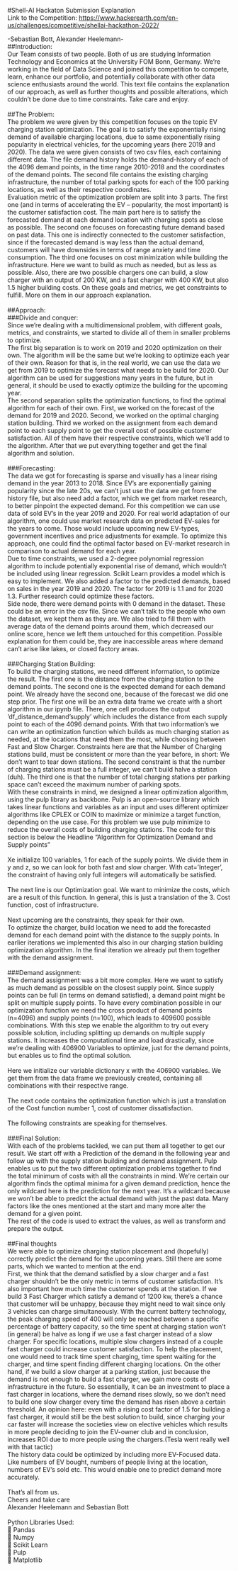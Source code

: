 
#Shell-AI Hackaton Submission Explanation<br/>
Link to the Competition: https://www.hackerearth.com/en-us/challenges/competitive/shellai-hackathon-2022/

-Sebastian Bott, Alexander Heelemann-<br/>
##Introduction:<br/>
Our Team consists of two people. Both of us are studying Information Technology and Economics at the University FOM Bonn, Germany. We’re working in the field of Data Science and joined this competition to compete, learn, enhance our portfolio, and potentially collaborate with other data science enthusiasts around the world. This text file contains the explanation of our approach, as well as further thoughts and possible alterations, which couldn’t be done due to time constraints. Take care and enjoy.<br/>
<br/>
##The Problem:<br/>
The problem we were given by this competition focuses on the topic EV charging station optimization. The goal is to satisfy the exponentially rising demand of available charging locations, due to same exponentially rising popularity in electrical vehicles, for the upcoming years (here 2019 and 2020). The data we were given consists of two csv files, each containing different data. The file demand history holds the demand-history of each of the 4096 demand points, in the time range 2010-2018 and the coordinates of the demand points. The second file contains the existing charging infrastructure, the number of total parking spots for each of the 100 parking locations, as well as their respective coordinates.<br/>
Evaluation metric of the optimization problem are split into 3 parts. The first one (and in terms of accelerating the EV – popularity, the most important) is the customer satisfaction cost. The main part here is to satisfy the forecasted demand at each demand location with  charging spots as close as possible. The second one focuses on forecasting future demand based on past data. This one is indirectly connected to the customer satisfaction, since if the forecasted demand is way less than the actual demand, customers will have downsides in terms of range anxiety and time consumption. The third one focuses on cost minimization while building the infrastructure. Here we want to build as much as needed, but as less as possible. Also, there are two possible chargers one can build, a slow charger with an output of 200 KW, and a fast charger with 400 KW, but also 1.5 higher building costs. On these goals and metrics, we get constraints to fulfill. More on them in our approach explanation. <br/>
<br/>
##Approach:<br/>
###Divide and conquer:<br/>
Since we’re dealing with a multidimensional problem, with different goals, metrics, and constraints, we started to divide all of them in smaller problems to optimize. <br/>
The first big separation is to work on 2019 and 2020 optimization on their own. The algorithm will be the same but we’re looking to optimize each year of their own. Reason for that is, in the real world, we can use the data we get from 2019 to optimize the forecast what needs to be build for 2020. Our algorithm can be used for suggestions many years in the future, but in general, it should be used to exactly optimize the building for the upcoming year.<br/>
The second separation splits the optimization functions, to find the optimal algorithm for each of their own. First, we worked on the forecast of the demand for 2019 and 2020. Second, we worked on the optimal charging station building. Third we worked on the assignment from each demand point to each supply point to get the overall cost of possible customer satisfaction. All of them have their respective constraints, which we’ll add to the algorithm. After that we put everything together and get the final algorithm and solution.<br/>
<br/>
###Forecasting:<br/>
The data we got for forecasting is sparse and visually has a linear rising demand in the year 2013 to 2018. Since EV’s are exponentially gaining popularity since the late 20s, we can’t just use the data we get from the history file, but also need add a factor, which we get from market research, to better pinpoint the expected demand. For this competition we can use data of sold EV’s in the year 2019 and 2020. For real world adaptation of our algorithm, one could use market research data on predicted EV-sales for the years to come. Those would include upcoming new EV-types, government incentives and price adjustments for example. To optimize this approach, one could find the optimal factor based on EV-market research in comparison to actual demand for each year.<br/>
Due to time constraints, we used a 2-degree polynomial regression algorithm to include potentially exponential rise of demand, which wouldn’t be included using linear regression. Scikit Learn provides a model which is easy to implement. We also added a factor to the predicted demands, based on sales in the year 2019 and 2020. The factor for 2019 is 1.1 and for 2020 1.3. Further research could optimize these factors.<br/>
Side node, there were demand points with 0 demand in the dataset. These could be an error in the csv file. Since we can’t talk to the people who own the dataset, we kept them as they are. We also tried to fill them with average data of the demand points around them, which decreased our online score, hence we left them untouched for this competition. Possible explanation for them could be, they are inaccessible areas where demand can’t arise like lakes, or closed factory areas.<br/>
<br/>
###Charging Station Building:<br/>
To build the charging stations, we need different information, to optimize the result. The first one is the distance from the charging station to the demand points. The second one is the expected demand for each demand point. We already have the second one, because of the forecast we did one step prior. The first one will be an extra data frame we create with a short algorithm in our ipynb file. There, one cell produces the output ‘df_distance_demand’supply’ which includes the distance from each supply point to each of the 4096 demand points. With that two information’s we can write an optimization function which builds as much charging station as needed, at the locations that need them the most, while choosing between Fast and Slow Charger. Constraints here are that the Number of Charging stations build, must be consistent or more than the year before, in short: We don’t want to tear down stations. The second constraint is that the number of charging stations must be a full integer, we can’t build halve a station (duh). The third one is that the number of total charging stations per parking space can’t exceed the maximum number of parking spots.<br/>
With these constraints in mind, we designed a linear optimization algorithm, using the pulp library as backbone. Pulp is an open-source library which takes linear functions and variables as an input and  uses different optimizer algorithms like CPLEX or COIN to maximize or minimize a target function, depending on the use case. For this problem we use pulp minimize to reduce the overall costs of building charging stations. The code for this section is below the Headline “Algorithm for Optimization Demand and Supply points”<br/>
<br/>
Xe initialize 100 variables, 1 for each of the supply points. We divide them in y and z, so we can look for both fast and slow charger. With cat=’Integer’, the constraint of having only full integers will automatically be satisfied.<br/>
<br/>
The next line is our Optimization goal. We want to minimize the costs, which are a result of this function. In general, this is just a translation of the 3. Cost function, cost of infrastructure.<br/>
<br/>
Next upcoming are the constraints, they speak for their own. <br/>
To optimize the charger, build location we need to add the forecasted demand for each demand point with the distance to the supply points. In earlier iterations we implemented this also in our charging station building optimization algorithm. In the final iteration we already put them together with the demand assignment.<br/>
<br/>
###Demand assignment:<br/>
The demand assignment was a bit more complex. Here we want to satisfy as much demand as possible on the closest supply point. Since supply points can be full (in terms on demand satisfied), a demand point might be split on multiple supply points. To have every combination possible in our optimization function we need the cross product of demand points (n=4096) and supply points (n=100), which leads to 409600 possible combinations. With this step we enable the algorithm to try out every possible solution, including splitting up demands on multiple supply stations. It increases the computational time and load drastically, since we’re dealing with 406900 Variables to optimize, just for the demand points, but enables us to find the optimal solution.<br/> 
<br/>
Here we initialize our variable dictionary x with the 406900 variables. We get them from the data frame we previously created, containing all combinations with their respective range. <br/>
<br/>
The next code contains the optimization function which is just a translation of the Cost function number 1, cost of customer dissatisfaction.<br/>
<br/>
The following constraints are speaking for themselves. <br/>
<br/>
###Final Solution:<br/>
With each of the problems tackled, we can put them all together to get our result. We start off with a Prediction of the demand in the following year and follow up with the supply station building and demand assignment. Pulp enables us to put the two different optimization problems together to find the total minimum of costs with all the constraints in mind. We’re certain our algorithm finds the optimal minima for a given demand prediction, hence the only wildcard here is the prediction for the next year. It’s a wildcard because we won’t be able to predict the actual demand with just the past data. Many factors like the ones mentioned at the start and many more alter the demand for a given point.<br/>
The rest of the code is used to extract the values, as well as transform and prepare the output.<br/>
<br/>
##Final thoughts<br/>
We were able to optimize charging station placement and (hopefully) correctly predict the demand for the upcoming years. Still there are some parts, which we wanted to mention at the end. <br/>
First, we think that the demand satisfied by a slow charger and a fast charger shouldn’t be the only metric in terms of customer satisfaction. It’s also important how much time the customer spends at the station. If we build 3 Fast Charger which satisfy a demand of 1200 kw, there’s a chance that customer will be unhappy, because they might need to wait since only 3 vehicles can charge simultaneously. With the current battery technology, the peak charging speed of 400 will only be reached between a specific percentage of battery capacity, so the time spent at charging station won’t (in general) be halve as long if we use a fast charger instead of a slow charger. For specific locations, multiple slow chargers instead of a couple fast charger could increase customer satisfaction. To help the placement, one would need to track time spent charging, time spent waiting for the charger, and time spent finding different charging locations. On the other hand, if we build a slow charger at a parking station, just because the demand is not enough to build a fast charger, we gain more costs of infrastructure in the future. So essentially, it can be an investment to place a fast charger in locations, where the demand rises slowly, so we don’t need to build one slow charger every time the demand has risen above a certain threshold. An opinion here: even with a rising cost factor of 1.5 for building a fast charger, it would still be the best solution to build, since charging your car faster will increase the societies view on elective vehicles which results in more people deciding to join the EV-owner club and in conclusion, increases ROI due to more people using the chargers.(Tesla went really well with that tactic)<br/>
The history data could be optimized by including more EV-Focused data. Like numbers of EV bought, numbers of people living at the location, numbers of EV’s sold etc. This would enable one to predict demand more accurately. <br/>
<br/>
That’s all from us.<br/>
Cheers and take care<br/>
Alexander Heelemann and Sebastian Bott<br/>
<br/>
Python Libraries Used:<br/>
    Pandas<br/>
    Numpy<br/>
    Scikit Learn<br/>
    Pulp<br/>
    Matplotlib<br/>

